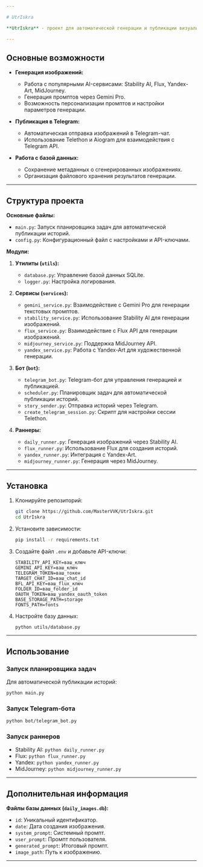 ```yaml
---

# UtrIskra

**UtrIskra** - проект для автоматической генерации и публикации визуальных историй с использованием различных AI-генераторов, таких как Stability AI, Flux, Yandex-Art, MidJourney, и других. Проект включает функционал для интеграции с Telegram и автоматической отправки результатов.

---
```


## Основные возможности

- **Генерация изображений:**
  - Работа с популярными AI-сервисами: Stability AI, Flux, Yandex-Art, MidJourney.
  - Генерация промптов через Gemini Pro.
  - Возможность персонализации промптов и настройки параметров генерации.

- **Публикация в Telegram:**
  - Автоматическая отправка изображений в Telegram-чат.
  - Использование Telethon и Aiogram для взаимодействия с Telegram API.

- **Работа с базой данных:**
  - Сохранение метаданных о сгенерированных изображениях.
  - Организация файлового хранения результатов генерации.

---

## Структура проекта

**Основные файлы:**
- `main.py`: Запуск планировщика задач для автоматической публикации историй.
- `config.py`: Конфигурационный файл с настройками и API-ключами.

**Модули:**
1. **Утилиты (`utils`):**
   - `database.py`: Управление базой данных SQLite.
   - `logger.py`: Настройка логирования.

2. **Сервисы (`services`):**
   - `gemini_service.py`: Взаимодействие с Gemini Pro для генерации текстовых промптов.
   - `stability_service.py`: Использование Stability AI для генерации изображений.
   - `flux_service.py`: Взаимодействие с Flux API для генерации изображений.
   - `midjourney_service.py`: Поддержка MidJourney API.
   - `yandex_service.py`: Работа с Yandex-Art для художественной генерации.

3. **Бот (`bot`):**
   - `telegram_bot.py`: Telegram-бот для управления генерацией и публикацией.
   - `scheduler.py`: Планировщик задач для автоматической публикации историй.
   - `story_sender.py`: Отправка историй через Telegram.
   - `create_telegram_session.py`: Скрипт для настройки сессии Telethon.

4. **Раннеры:**
   - `daily_runner.py`: Генерация изображений через Stability AI.
   - `flux_runner.py`: Использование Flux для создания историй.
   - `yandex_runner.py`: Интеграция с Yandex-Art.
   - `midjourney_runner.py`: Генерация через MidJourney.

---

## Установка

1. Клонируйте репозиторий:
   ```bash
   git clone https://github.com/MasterVVK/UtrIskra.git
   cd UtrIskra
   ```

2. Установите зависимости:
   ```bash
   pip install -r requirements.txt
   ```

3. Создайте файл `.env` и добавьте API-ключи:
   ```env
   STABILITY_API_KEY=ваш_ключ
   GEMINI_API_KEY=ваш_ключ
   TELEGRAM_TOKEN=ваш_токен
   TARGET_CHAT_ID=ваш_chat_id
   BFL_API_KEY=ваш_flux_ключ
   FOLDER_ID=ваш_folder_id
   OAUTH_TOKEN=ваш_yandex_oauth_token
   BASE_STORAGE_PATH=storage
   FONTS_PATH=fonts
   ```

4. Настройте базу данных:
   ```bash
   python utils/database.py
   ```

---

## Использование

### Запуск планировщика задач
Для автоматической публикации историй:
```bash
python main.py
```

### Запуск Telegram-бота
```bash
python bot/telegram_bot.py
```

### Запуск раннеров
- Stability AI: `python daily_runner.py`
- Flux: `python flux_runner.py`
- Yandex: `python yandex_runner.py`
- MidJourney: `python midjourney_runner.py`

---

## Дополнительная информация

**Файлы базы данных (`daily_images.db`):**
- `id`: Уникальный идентификатор.
- `date`: Дата создания изображения.
- `system_prompt`: Системный промпт.
- `user_prompt`: Промпт пользователя.
- `generated_prompt`: Итоговый промпт.
- `image_path`: Путь к изображению.

---
